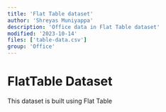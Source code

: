 ```yaml
---
title: 'Flat Table dataset'
author: 'Shreyas Muniyappa'
description: 'Office data in Flat Table dataset'
modified: '2023-10-14'
files: ['table-data.csv']
group: 'Office'
---
```


# FlatTable Dataset

This dataset is built using Flat Table

<FlatUiTable url="table-data.csv"/>